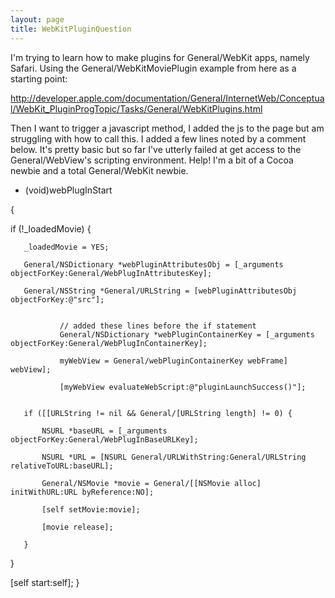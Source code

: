 ```yaml
---
layout: page
title: WebKitPluginQuestion
---
```


I'm trying to learn how to make plugins for General/WebKit apps, namely
Safari.  Using the General/WebKitMoviePlugin example from here as a starting
point:

http://developer.apple.com/documentation/General/InternetWeb/Conceptual/WebKit_PluginProgTopic/Tasks/General/WebKitPlugins.html

Then I want to trigger a javascript method, I added the js to the page
but am struggling with how to call this.  I added a few lines noted by
a comment below.  It's pretty basic but so far I've utterly failed at
get access to the General/WebView's scripting environment.  Help!  I'm a bit
of a Cocoa newbie and a total General/WebKit newbie.

    
- (void)webPlugInStart

{
   
if (!_loadedMovie) {

       _loadedMovie = YES;

       General/NSDictionary *webPluginAttributesObj = [_arguments objectForKey:General/WebPlugInAttributesKey];

       General/NSString *General/URLString = [webPluginAttributesObj objectForKey:@"src"];


               // added these lines before the if statement
               General/NSDictionary *webPluginContainerKey = [_arguments objectForKey:General/WebPlugInContainerKey];

               myWebView = General/webPluginContainerKey webFrame] webView];

               [myWebView evaluateWebScript:@"pluginLaunchSuccess()"];


       if ([[URLString != nil && General/[URLString length] != 0) {

           NSURL *baseURL = [_arguments objectForKey:General/WebPlugInBaseURLKey];

           NSURL *URL = [NSURL General/URLWithString:General/URLString relativeToURL:baseURL];

           General/NSMovie *movie = General/[[NSMovie alloc] initWithURL:URL byReference:NO];

           [self setMovie:movie];

           [movie release];

       }

   }

   [self start:self];
}

